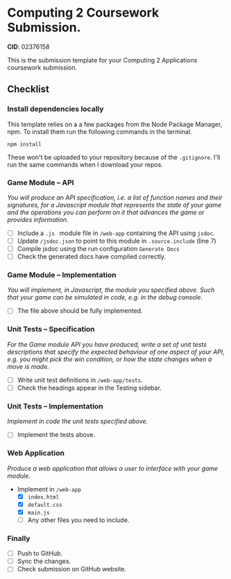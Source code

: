 # Computing 2 Coursework Submission.

**CID**: 02376158

This is the submission template for your Computing 2 Applications coursework submission.

## Checklist

### Install dependencies locally

This template relies on a a few packages from the Node Package Manager, npm.
To install them run the following commands in the terminal.

```properties
npm install
```

These won't be uploaded to your repository because of the `.gitignore`.
I'll run the same commands when I download your repos.

### Game Module – API

_You will produce an API specification, i.e. a list of function names and their signatures, for a Javascript module that represents the state of your game and the operations you can perform on it that advances the game or provides information._

- [ ] Include a `.js ` module file in `/web-app` containing the API using `jsdoc`.
- [ ] Update `/jsdoc.json` to point to this module in `.source.include` (line 7)
- [ ] Compile jsdoc using the run configuration `Generate Docs`
- [ ] Check the generated docs have compiled correctly.

### Game Module – Implementation

_You will implement, in Javascript, the module you specified above. Such that your game can be simulated in code, e.g. in the debug console._

- [ ] The file above should be fully implemented.

### Unit Tests – Specification

_For the Game module API you have produced, write a set of unit tests descriptions that specify the expected behaviour of one aspect of your API, e.g. you might pick the win condition, or how the state changes when a move is made._

- [ ] Write unit test definitions in `/web-app/tests`.
- [ ] Check the headings appear in the Testing sidebar.

### Unit Tests – Implementation

_Implement in code the unit tests specified above._

- [ ] Implement the tests above.

### Web Application

_Produce a web application that allows a user to interface with your game module._

- Implement in `/web-app`
  - [x] `index.html`
  - [x] `default.css`
  - [x] `main.js`
  - [ ] Any other files you need to include.

### Finally

- [ ] Push to GitHub.
- [ ] Sync the changes.
- [ ] Check submission on GitHub website.
